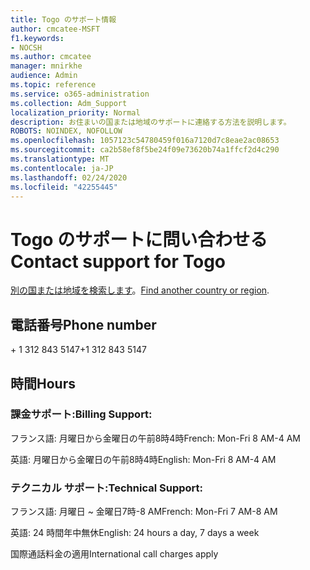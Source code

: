 ```yaml
---
title: Togo のサポート情報
author: cmcatee-MSFT
f1.keywords:
- NOCSH
ms.author: cmcatee
manager: mnirkhe
audience: Admin
ms.topic: reference
ms.service: o365-administration
ms.collection: Adm_Support
localization_priority: Normal
description: お住まいの国または地域のサポートに連絡する方法を説明します。
ROBOTS: NOINDEX, NOFOLLOW
ms.openlocfilehash: 1057123c54780459f016a7120d7c8eae2ac08653
ms.sourcegitcommit: ca2b58ef8f5be24f09e73620b74a1ffcf2d4c290
ms.translationtype: MT
ms.contentlocale: ja-JP
ms.lasthandoff: 02/24/2020
ms.locfileid: "42255445"
---
```

# <a name="contact-support-for-togo"></a><span data-ttu-id="4f496-103">Togo のサポートに問い合わせる</span><span class="sxs-lookup"><span data-stu-id="4f496-103">Contact support for Togo</span></span>

<span data-ttu-id="4f496-104">[別の国または地域を検索します](../contact-support-for-business-products.md)。</span><span class="sxs-lookup"><span data-stu-id="4f496-104">[Find another country or region](../contact-support-for-business-products.md).</span></span>

## <a name="phone-number"></a><span data-ttu-id="4f496-105">電話番号</span><span class="sxs-lookup"><span data-stu-id="4f496-105">Phone number</span></span>
<span data-ttu-id="4f496-106">+ 1 312 843 5147</span><span class="sxs-lookup"><span data-stu-id="4f496-106">+1 312 843 5147</span></span>

## <a name="hours"></a><span data-ttu-id="4f496-107">時間</span><span class="sxs-lookup"><span data-stu-id="4f496-107">Hours</span></span>
### <a name="billing-support"></a><span data-ttu-id="4f496-108">課金サポート:</span><span class="sxs-lookup"><span data-stu-id="4f496-108">Billing Support:</span></span>

<span data-ttu-id="4f496-109">フランス語: 月曜日から金曜日の午前8時4時</span><span class="sxs-lookup"><span data-stu-id="4f496-109">French: Mon-Fri 8 AM-4 AM</span></span>

<span data-ttu-id="4f496-110">英語: 月曜日から金曜日の午前8時4時</span><span class="sxs-lookup"><span data-stu-id="4f496-110">English: Mon-Fri 8 AM-4 AM</span></span>

### <a name="technical-support"></a><span data-ttu-id="4f496-111">テクニカル サポート:</span><span class="sxs-lookup"><span data-stu-id="4f496-111">Technical Support:</span></span>

<span data-ttu-id="4f496-112">フランス語: 月曜日 ~ 金曜日7時-8 AM</span><span class="sxs-lookup"><span data-stu-id="4f496-112">French: Mon-Fri 7 AM-8 AM</span></span>

<span data-ttu-id="4f496-113">英語: 24 時間年中無休</span><span class="sxs-lookup"><span data-stu-id="4f496-113">English: 24 hours a day, 7 days a week</span></span>

<span data-ttu-id="4f496-114">国際通話料金の適用</span><span class="sxs-lookup"><span data-stu-id="4f496-114">International call charges apply</span></span>